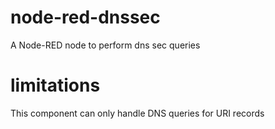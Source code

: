 # node-red-dnssec
A Node-RED node to perform dns sec queries

# limitations
This component can only handle DNS queries for URI records
